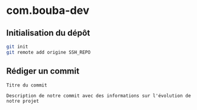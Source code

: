 # com.bouba-dev

## Initialisation du dépôt

```bash
git init
git remote add origine SSH_REPO

```

## Rédiger un commit

```
Titre du commit

Description de notre commit avec des informations sur l'évolution de notre projet
```